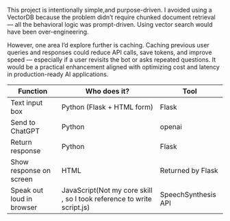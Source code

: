 This project is intentionally simple,and purpose-driven. I avoided using a VectorDB because the problem didn’t require chunked document retrieval — all the behavioral logic was prompt-driven. Using vector search would have been over-engineering.

However, one area I’d explore further is caching. Caching previous user queries and responses could reduce API calls, save tokens, and improve speed — especially if a user revisits the bot or asks repeated questions. It would be a practical enhancement aligned with optimizing cost and latency in production-ready AI applications.


| Function | Who does it? | Tool |
| --- | --- | --- |
| Text input box | Python (Flask + HTML form) | Flask |
| Send to ChatGPT | Python | openai |
| Return response | Python | Flask |
| Show response on screen | HTML | Returned by Flask |
| Speak out loud in browser | JavaScript(Not my core skill , so I took reference to write script.js) | SpeechSynthesis API |
